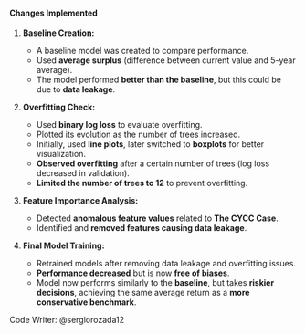 #### **Changes Implemented**  
1. **Baseline Creation:**  
   - A baseline model was created to compare performance.  
   - Used **average surplus** (difference between current value and 5-year average).  
   - The model performed **better than the baseline**, but this could be due to **data leakage**.  

2. **Overfitting Check:**  
   - Used **binary log loss** to evaluate overfitting.  
   - Plotted its evolution as the number of trees increased.  
   - Initially, used **line plots**, later switched to **boxplots** for better visualization.  
   - **Observed overfitting** after a certain number of trees (log loss decreased in validation).  
   - **Limited the number of trees to 12** to prevent overfitting.  

3. **Feature Importance Analysis:**  
   - Detected **anomalous feature values** related to **The CYCC Case**.  
   - Identified and **removed features causing data leakage**.  

4. **Final Model Training:**  
   - Retrained models after removing data leakage and overfitting issues.  
   - **Performance decreased** but is now **free of biases**.  
   - Model now performs similarly to the **baseline**, but takes **riskier decisions**, achieving the same average return as a **more conservative benchmark**.

Code Writer: @sergiorozada12 